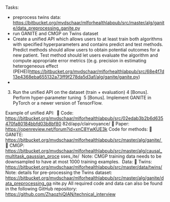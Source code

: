 Tasks:
 - preprocess twins data: https://bitbucket.org/mvdschaar/mlforhealthlabpub/src/master/alg/ganite/data_preprocessing_ganite.py
 - run GANITE and CMGP on Twins dataset
 - Create a unified API which allows users to at least train both algorithms with specified hyperparameters and contains predict and test methods. Predict methods should allow users to obtain potential outcomes for a new patient. Test method should let users evaluate the algorithm and compute appropriate error metrics ((e.g. precision in estimating heterogeneous effect (PEHE))https://bitbucket.org/mvdschaar/mlforhealthlabpub/src/68e4f7d13e4368eba655132a73ff9f278da5d3af/alg/ganite/ganite.py)
 - 
3. Run the unified API on the dataset (train + evaluation)
4 [Bonus]. Perform hyper-parameter tuning 
5 [Bonus]. Implement GANITE in PyTorch or a newer version of TensorFlow.

Example of unified API: 
 Code:
https://bitbucket.org/mvdschaar/mlforhealthlabpub/src/02edab3b2b6d635470fa80184bbfd03b8bf80
82d/app/clairvoyance/
 Paper: https://openreview.net/forum?id=xnC8YwKUE3k
Code for methods:
 GANITE: https://bitbucket.org/mvdschaar/mlforhealthlabpub/src/master/alg/ganite/ 
 CMGP:
https://bitbucket.org/mvdschaar/mlforhealthlabpub/src/master/alg/causal_multitask_gaussian_proce
sses_ite/ 
Note: CMGP training data needs to be downsampled to have at most 1000 training examples. 
Data:
 Twins: https://bitbucket.org/mvdschaar/mlforhealthlabpub/src/master/data/twins/
Note: details for pre-processing the Twins dataset:
https://bitbucket.org/mvdschaar/mlforhealthlabpub/src/master/alg/ganite/data_preprocessing_ga
nite.py
All required code and data can also be found in the following GitHub repository:
https://github.com/ZhaozhiQIAN/technical_interview